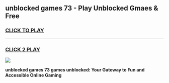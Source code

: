 
## unblocked games 73 - Play Unblocked Gmaes & Free
<h3>
<a href="https://news.freeplayer.one?title=unblocked_games_73&ref=16F">CLICK TO PLAY</a></h3>
<hr>

<h3>
<a href="https://news.freeplayer.one?title=unblocked_games_73&ref=16F">CLICK 2 PLAY</a>
  
</h3>

<a href="https://news.freeplayer.one?title=unblocked_games_73&ref=16F/"><img src="https://clearcache.store/games.png"></a>


**unblocked games 73 games unblocked: Your Gateway to Fun and Accessible Online Gaming**
